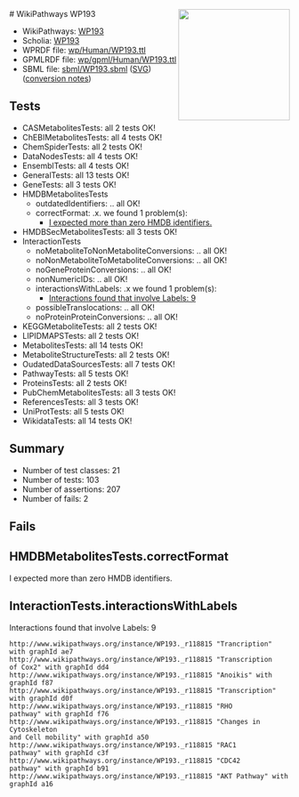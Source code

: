 <img style="float: right; width: 200px" src="../logo.png" />
# WikiPathways WP193

* WikiPathways: [WP193](https://identifiers.org/wikipathways:WP193)
* Scholia: [WP193](https://scholia.toolforge.org/wikipathways/WP193)
* WPRDF file: [wp/Human/WP193.ttl](../wp/Human/WP193.ttl)
* GPMLRDF file: [wp/gpml/Human/WP193.ttl](../wp/gpml/Human/WP193.ttl)
* SBML file: [sbml/WP193.sbml](../sbml/WP193.sbml) ([SVG](../sbml/WP193.svg)) ([conversion notes](../sbml/WP193.txt))

## Tests
* CASMetabolitesTests: all 2 tests OK!
* ChEBIMetabolitesTests: all 4 tests OK!
* ChemSpiderTests: all 2 tests OK!
* DataNodesTests: all 4 tests OK!
* EnsemblTests: all 4 tests OK!
* GeneralTests: all 13 tests OK!
* GeneTests: all 3 tests OK!
* HMDBMetabolitesTests
    * outdatedIdentifiers: .. all OK!
    * correctFormat: .x. we found 1 problem(s):
        * [I expected more than zero HMDB identifiers.](#ad154c1e)
* HMDBSecMetabolitesTests: all 3 tests OK!
* InteractionTests
    * noMetaboliteToNonMetaboliteConversions: .. all OK!
    * noNonMetaboliteToMetaboliteConversions: .. all OK!
    * noGeneProteinConversions: .. all OK!
    * nonNumericIDs: .. all OK!
    * interactionsWithLabels: .x we found 1 problem(s):
        * [Interactions found that involve Labels: 9](#630d2680)
    * possibleTranslocations: .. all OK!
    * noProteinProteinConversions: .. all OK!
* KEGGMetaboliteTests: all 2 tests OK!
* LIPIDMAPSTests: all 2 tests OK!
* MetabolitesTests: all 14 tests OK!
* MetaboliteStructureTests: all 2 tests OK!
* OudatedDataSourcesTests: all 7 tests OK!
* PathwayTests: all 5 tests OK!
* ProteinsTests: all 2 tests OK!
* PubChemMetabolitesTests: all 3 tests OK!
* ReferencesTests: all 3 tests OK!
* UniProtTests: all 5 tests OK!
* WikidataTests: all 14 tests OK!


## Summary

* Number of test classes: 21
* Number of tests: 103
* Number of assertions: 207
* Number of fails: 2

## Fails

<a name="ad154c1e" />

## HMDBMetabolitesTests.correctFormat

I expected more than zero HMDB identifiers.
<a name="630d2680" />

## InteractionTests.interactionsWithLabels

Interactions found that involve Labels: 9
```
http://www.wikipathways.org/instance/WP193._r118815 "Trancription" with graphId ae7
http://www.wikipathways.org/instance/WP193._r118815 "Transcription
of Cox2" with graphId dd4
http://www.wikipathways.org/instance/WP193._r118815 "Anoikis" with graphId f87
http://www.wikipathways.org/instance/WP193._r118815 "Transcription" with graphId d0f
http://www.wikipathways.org/instance/WP193._r118815 "RHO
pathway" with graphId f76
http://www.wikipathways.org/instance/WP193._r118815 "Changes in Cytoskeleton
and Cell mobility" with graphId a50
http://www.wikipathways.org/instance/WP193._r118815 "RAC1
pathway" with graphId c3f
http://www.wikipathways.org/instance/WP193._r118815 "CDC42
pathway" with graphId b91
http://www.wikipathways.org/instance/WP193._r118815 "AKT Pathway" with graphId a16
```

